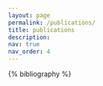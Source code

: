 ```yaml
---
layout: page
permalink: /publications/
title: publications
description: 
nav: true
nav_order: 4
---
```


<!-- _pages/publications.md -->

<!-- Bibsearch Feature 

{% include bib_search.liquid %} -->

<div class="publications">

{% bibliography %}

</div>
